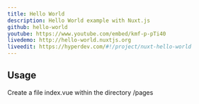```yaml
---
title: Hello World
description: Hello World example with Nuxt.js
github: hello-world
youtube: https://www.youtube.com/embed/kmf-p-pTi40
livedemo: http://hello-world.nuxtjs.org
liveedit: https://hyperdev.com/#!/project/nuxt-hello-world
---
```


## Usage

Create a file index.vue within the directory /pages
